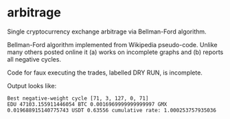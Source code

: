 # arbitrage
Single cryptocurrency exchange arbitrage via Bellman-Ford algorithm.

Bellman-Ford algorithm implemented from Wikipedia pseudo-code. Unlike many others posted online it (a) works on incomplete graphs and (b) reports all negative cycles.

Code for faux executing the trades, labelled DRY RUN, is incomplete.

Output looks like:

```
Best negative-weight cycle [71, 3, 127, 0, 71]
EDU 47103.155911446054 BTC 0.0016969999999999997 GMX 0.019688915140775743 USDT 0.63556 cumulative rate: 1.000253757935036
```
